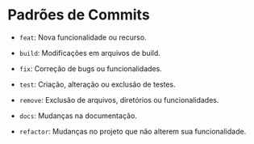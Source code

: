 # Padrões de Commits

- `feat`: Nova funcionalidade ou recurso.

- `build`: Modificações em arquivos de build.

- `fix`: Correção de bugs ou funcionalidades.

- `test`: Criação, alteração ou exclusão de testes.

- `remove`: Exclusão de arquivos, diretórios ou funcionalidades.

- `docs`: Mudanças na documentação.

- `refactor`: Mudanças no projeto que não alterem sua funcionalidade.